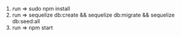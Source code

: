 1) run => sudo npm install 
2) run => sequelize db:create && sequelize db:migrate && sequelize db:seed:all
3) run => npm start